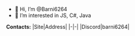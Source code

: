 - 👋 Hi, I’m @Barni6264
- 👀 I’m interested in JS, C#, Java
 
**Contacts:**
|Site|Address|
|-|-|
|Discord|barni6264|

<!---
Barni6264/Barni6264 is a ✨ special ✨ repository because its `README.md` (this file) appears on your GitHub profile.
You can click the Preview link to take a look at your changes.
--->
